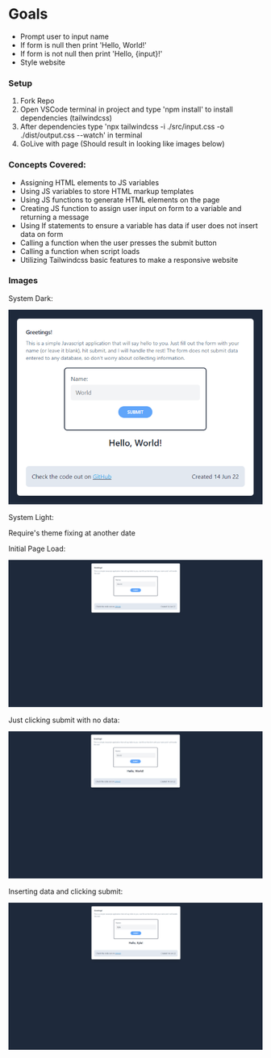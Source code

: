 # Goals

- Prompt user to input name
- If form is null then print 'Hello, World!'
- If form is not null then print 'Hello, {input}!'
- Style website

### Setup

1. Fork Repo
2. Open VSCode terminal in project and type 'npm install' to install dependencies (tailwindcss)
3. After dependencies type 'npx tailwindcss -i ./src/input.css -o ./dist/output.css --watch' in terminal
4. GoLive with page (Should result in looking like images below)

### Concepts Covered:

- Assigning HTML elements to JS variables
- Using JS variables to store HTML markup templates
- Using JS functions to generate HTML elements on the page
- Creating JS function to assign user input on form to a variable and returning a message
- Using If statements to ensure a variable has data if user does not insert data on form
- Calling a function when the user presses the submit button
- Calling a function when script loads
- Utilizing Tailwindcss basic features to make a responsive website

### Images

System Dark:

![Alt text](https://raw.githubusercontent.com/Thesnowmanndev/Random-Small-Web-Apps/main/0.%20Hello-World/images/System-Dark.png "Page on Initial Load")

System Light:

Require's theme fixing at another date

Initial Page Load:

![Alt text](https://raw.githubusercontent.com/Thesnowmanndev/Random-Small-Web-Apps/main/0.%20Hello-World/images/Page-Load.png "Page on Initial Load")

Just clicking submit with no data:

![Alt text](https://raw.githubusercontent.com/Thesnowmanndev/Random-Small-Web-Apps/main/0.%20Hello-World/images/Basic-Submit.png "Clicking submit button with no name input")

Inserting data and clicking submit:

![Alt text](https://raw.githubusercontent.com/Thesnowmanndev/Random-Small-Web-Apps/main/0.%20Hello-World/images/Name-Submit.png "Clicking submit button with name input")
